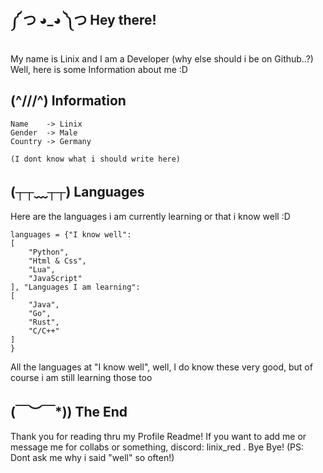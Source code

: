 ## ༼ つ ◕_◕ ༽つ Hey there!
My name is Linix and I am a Developer (why else should i be on Github..?) Well, here is some Information about me :D
## (^///^) Information
```
Name    -> Linix
Gender  -> Male
Country -> Germany

(I dont know what i should write here)
```
## (┬┬﹏┬┬) Languages

Here are the languages i am currently learning or that i know well :D

```
languages = {"I know well": 
[
    "Python",
    "Html & Css",
    "Lua",
    "JavaScript"
], "Languages I am learning": 
[
    "Java",
    "Go",
    "Rust",
    "C/C++"
]
}
```

All the languages at "I know well", well, I do know these very good, but of course i am still learning those too
## \(￣︶￣*\)) The End

Thank you for reading thru my Profile Readme! If you want to add me or message me for collabs or something, discord: linix_red . Bye Bye! (PS: Dont ask me why i said "well" so often!) 
